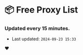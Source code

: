 # :package: Free Proxy List
### Updated every 15 minutes.

- Last updated: `2024-09-23 15:33`

:heart:
